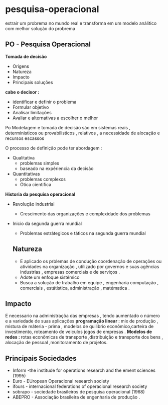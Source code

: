 # pesquisa-operacional
 extrair um probrema no mundo real e transforma em um modelo análitico com melhor solução do probrema 




## PO - Pesquisa Operacional 

<strong> Tomada de decisão </strong>
- Origens 
- Natureza 
- Impacto
- Principais soluções 

<strong> cabe o decisor : </strong>

- identificar e definir o problema 
- Formular objetivo
- Analisar limitações 
- Avaliar e alternativas a escolher o melhor 

Po Modelagem e tomada de decisão são em sistemas reais , deterministicos ou provabilisticos , relativos , a necessidade de alocação e recursos escassos 

O processo de definição pode ter abordagem :
- Qualitativa 
  - problemas simples 
  - baseado na expêriencia da decisão
- Quantitativas
  - problemas complexos
  - Ótica cientifica 
 
 <strong> Historia da pesquisa operacional </strong>
 - Revolução industrial 
    * Crescimento das organizações e complexidade dos problemas 
 - Inicio da segunda guerra mundial 
   - Problemas estrátegicos e táticos na segunda guerra mundial 
   
   ## Natureza 
   
   - E aplicado os prblemas de condução coordenação de operações ou atividades na organização , utilizado por governos e suas agências industrias , empresas comerciais e de serviços .
   - Adote um enfoque sistêmico 
   - Busca a solução de trabalho em equipe , engenharia computação , comerciais , estátistica, administração , matématica .

## Impacto 
  E necessario na administraçõa das empresas , tendo aumentado o número e a variedade de suas aplicaçôes 
  <strong> programação linear : </strong> mix de produção , mistura de máteria - prima , modelos de quilibrio econômico,carteira de investimento, roteamento de veiculos jogos de empresas .
  <strong>Modelos de redes : </strong> rotas econômicas de transporte ,distribuição e transporte dos bens , alocação de pessoal ,monitoramento de projetos.
  
 ## Principais Sociedades 
 
 * Inform -the institude for operations research and the ement sciences (1995)
 * Euro - EUropean Operacional research society 
 * ifours - internacional federations of operacional research society 
 * sobrapo - sociedade brasileiros de pesquisa operacional (1968)
 * ABEPRO - Associação brasileira de engenharia de produção .
 
 
